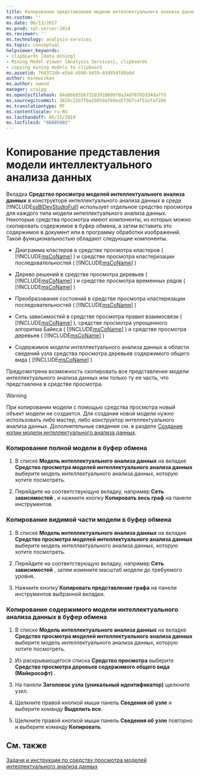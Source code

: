 ```yaml
---
title: Копирование представления модели интеллектуального анализа данных | Документация Майкрософт
ms.custom: ''
ms.date: 06/13/2017
ms.prod: sql-server-2014
ms.reviewer: ''
ms.technology: analysis-services
ms.topic: conceptual
helpviewer_keywords:
- clipboards [data mining]
- Mining Model Viewer [Analysis Services], clipboards
- copying mining models to clipboard
ms.assetid: 768372db-e5b4-4990-b459-03d854fd9a6d
author: minewiskan
ms.author: owend
manager: craigg
ms.openlocfilehash: 84abbb855673183910099f0a34d70702d34da7fd
ms.sourcegitcommit: 3026c22b7fba19059a769ea5f367c4f51efaf286
ms.translationtype: MT
ms.contentlocale: ru-RU
ms.lasthandoff: 06/15/2019
ms.locfileid: "66085602"
---
```

# <a name="copy-a-view-of-a-mining-model"></a>Копирование представления модели интеллектуального анализа данных
  Вкладка **Средство просмотра моделей интеллектуального анализа данных** в конструкторе интеллектуального анализа данных в среде [!INCLUDE[ssBIDevStudioFull](../../includes/ssbidevstudiofull-md.md)] использует отдельное средство просмотра для каждого типа модели интеллектуального анализа данных. Некоторые средства просмотра имеют компоненты, из которых можно скопировать содержимое в буфер обмена, а затем вставить это содержимое в документ или в программу обработки изображений. Такой функциональностью обладают следующие компоненты.  
  
-   Диаграмма кластеров в средстве просмотра кластеров ( [!INCLUDE[msCoName](../../includes/msconame-md.md)] ) и средстве просмотра кластеризации последовательностей ( [!INCLUDE[msCoName](../../includes/msconame-md.md)] )  
  
-   Дерево решений в средстве просмотра деревьев ( [!INCLUDE[msCoName](../../includes/msconame-md.md)] ) и средстве просмотра временных рядов ( [!INCLUDE[msCoName](../../includes/msconame-md.md)] )  
  
-   Преобразования состояний в средстве просмотра кластеризации последовательностей ( [!INCLUDE[msCoName](../../includes/msconame-md.md)] )  
  
-   Сеть зависимостей в средстве просмотра правил взаимосвязи ( [!INCLUDE[msCoName](../../includes/msconame-md.md)] ), средстве просмотра упрощенного алгоритма Байеса ( [!INCLUDE[msCoName](../../includes/msconame-md.md)] ) и средстве просмотра деревьев ( [!INCLUDE[msCoName](../../includes/msconame-md.md)] )  
  
-   Содержимое модели интеллектуального анализа данных в области сведений узла средства просмотра деревьев содержимого общего вида ( [!INCLUDE[msCoName](../../includes/msconame-md.md)] )  
  
 Предусмотрена возможность скопировать все представление модели интеллектуального анализа данных или только ту ее часть, что представлена в средстве просмотра.  
  
> [!WARNING]  
>  При копировании модели с помощью средства просмотра новый объект модели не создается. Для создания новой модели нужно использовать либо мастер, либо конструктор интеллектуального анализа данных. Дополнительные сведения см. в разделе [Создание копии модели интеллектуального анализа данных](make-a-copy-of-a-mining-model.md).  
  
### <a name="to-copy-the-complete-model-to-the-clipboard"></a>Копирование полной модели в буфер обмена  
  
1.  В списке **Модель интеллектуального анализа данных** на вкладке **Средство просмотра моделей интеллектуального анализа данных** выберите модель интеллектуального анализа данных, которую хотите посмотреть.  
  
2.  Перейдите на соответствующую вкладку, например **Сеть зависимостей** , и нажмите кнопку **Копировать весь граф** на панели инструментов.  
  
### <a name="to-copy-the-visible-piece-of-the-model-to-the-clipboard"></a>Копирование видимой части модели в буфер обмена  
  
1.  В списке **Модель интеллектуального анализа данных** на вкладке **Средство просмотра моделей интеллектуального анализа данных** выберите модель интеллектуального анализа данных, которую хотите посмотреть.  
  
2.  Перейдите на соответствующую вкладку, например **Сеть зависимостей** , затем измените масштаб модели до требуемого уровня.  
  
3.  Нажмите кнопку **Копировать представление графа** на панели инструментов выбранной вкладки.  
  
### <a name="to-copy-the-mining-model-content-to-the-clipboard"></a>Копирование содержимого модели интеллектуального анализа данных в буфер обмена  
  
1.  В списке **Модель интеллектуального анализа данных** на вкладке **Средство просмотра моделей интеллектуального анализа данных** выберите модель интеллектуального анализа данных, которую хотите посмотреть.  
  
2.  Из раскрывающегося списка **Средство просмотра** выберите **Средство просмотра деревьев содержимого общего вида (Майкрософт)** .  
  
3.  На панели **Заголовок узла (уникальный идентификатор)** щелкните узел.  
  
4.  Щелкните правой кнопкой мыши панель **Сведения об узле** и выберите команду **Выделить все**.  
  
5.  Щелкните правой кнопкой мыши панель **Сведения об узле** повторно и выберите команду **Копировать**.  
  
## <a name="see-also"></a>См. также  
 [Задачи и инструкции по средству просмотра моделей интеллектуального анализа данных](mining-model-viewer-tasks-and-how-tos.md)  
  
  

